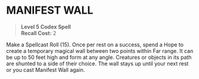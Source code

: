 ﻿---
tags:
  - Ability
  - CharacterOption
name: 'MANIFEST WALL'
level: 5
domain: 'Codex'
type: 'Spell'
recall: '2'
description: 'Make a Spellcast Roll (15). Once per rest on a success, spend a Hope to create a temporary magical wall between two points within Far range. It can be up to 50 feet high and form at any angle. Creatures or objects in its path are shunted to a side of their choice. The wall stays up until your next rest or you cast Manifest Wall again.'
---
# MANIFEST WALL

> **Level 5 Codex Spell**  
> **Recall Cost:** 2

Make a Spellcast Roll (15). Once per rest on a success, spend a Hope to create a temporary magical wall between two points within Far range. It can be up to 50 feet high and form at any angle. Creatures or objects in its path are shunted to a side of their choice. The wall stays up until your next rest or you cast Manifest Wall again.
